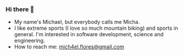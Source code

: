 ### Hi there 👋
- My name's Michael, but everybody calls me Micha. 
- I like extreme sports (I love so much mountain biking) and sports in general. I'm interested in software development, science and engineering.
- How to reach me: mich4el.flores@gmail.com

<!--
**mfloresss/mfloresss** is a ✨ _special_ ✨ repository because its `README.md` (this file) appears on your GitHub profile.

Here are some ideas to get you started:

- 🔭 I’m currently working on ...
- 🌱 I’m currently learning ...
- 👯 I’m looking to collaborate on ...
- 🤔 I’m looking for help with ...
- 💬 Ask me about ...
- 📫 How to reach me: ...
- 😄 Pronouns: ...
- ⚡ Fun fact: ...
-->
